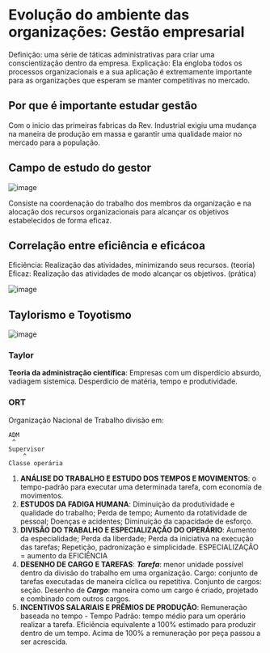 # Evolução do ambiente das organizações: Gestão empresarial

Definição: uma série de táticas administrativas para criar uma conscientização dentro da empresa.
Explicação: Ela engloba todos os processos organizacionais e a sua aplicação é extremamente importante para as organizações que esperam se manter competitivas no mercado.

## Por que é importante estudar gestão 

Com o inicio das primeiras fabricas da Rev. Industrial exigiu uma mudança na maneira de produção em massa e garantir uma qualidade maior no mercado para a população.

## Campo de estudo do gestor
![image](https://github.com/Cestaro0/Fatec-Seguranca-da-Informacao/assets/99103680/745cff6e-d0d8-4b78-9a6f-3060d6f22bcb)

Consiste na coordenação do trabalho dos membros da organização e na alocação dos recursos organizacionais para alcançar os objetivos estabelecidos de forma eficaz.​

## Correlação entre eficiência e eficácoa

Eficiência: Realização das atividades, minimizando seus recursos. (teoria)
Eficaz: Realização das atividades de modo alcançar os objetivos. (prática)

![image](https://github.com/Cestaro0/Fatec-Seguranca-da-Informacao/assets/99103680/379bb6c8-b20d-4a0f-8c43-af313e5e2e89)

## Taylorismo e Toyotismo
![image](https://github.com/Cestaro0/Fatec-Seguranca-da-Informacao/assets/99103680/da9d2b01-a8ae-4f58-8046-841bfcfa8528)

### Taylor
**Teoria da administração científica**: Empresas com um disperdício absurdo, vadiagem sistemica. Desperdicio de matéria, tempo e produtividade.

### ORT
Organização Nacional de Trabalho
divisão em:
```
ADM
 ^
Supervisor
    ^
Classe operária
```


1. **ANÁLISE DO TRABALHO E ESTUDO DOS TEMPOS E MOVIMENTOS**: o tempo-padrão para executar uma determinada tarefa, com economia de movimentos. ​
2. **ESTUDOS DA FADIGA HUMANA**: Diminuição da produtividade e qualidade do trabalho; Perda de tempo; Aumento da rotatividade de pessoal; Doenças e acidentes; Diminuição da capacidade de esforço.​
3. **DIVISÃO DO TRABALHO E ESPECIALIZAÇÃO DO OPERÁRIO**: Aumento da especialidade; Perda da liberdade; Perda da iniciativa na execução das tarefas; Repetição, padronização e simplicidade. ESPECIALIZAÇÃO = aumento da EFICIÊNCIA​
4. **DESENHO DE CARGO E TAREFAS**: _**Tarefa**_: menor unidade possível dentro da divisão do trabalho em uma organização. Cargo: conjunto de tarefas executadas de maneira cíclica ou repetitiva. Conjunto de cargos: seção. Desenho de _**Cargo**_: maneira como um cargo é criado, projetado e combinado com outros cargos. ​
5. **INCENTIVOS SALARIAIS E PRÊMIOS DE PRODUÇÃO**: Remuneração baseada no tempo - Tempo Padrão: tempo médio para um operário realizar a tarefa.  Eficiência equivalente a 100% estimado para produzir dentro de um tempo.  Acima de 100% a remuneração por peça passou a ser acrescida.



